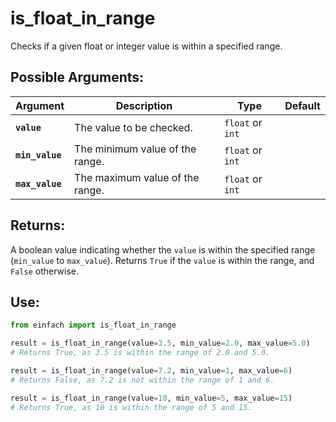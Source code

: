 # is_float_in_range

Checks if a given float or integer value is within a specified range.

## Possible Arguments:

| Argument   | Description                                                  | Type                 | Default |
| ---------- | ------------------------------------------------------------ | -------------------- | ------- |
| **`value`** | The value to be checked.                                     | `float` or `int`     |         |
| **`min_value`** | The minimum value of the range.                             | `float` or `int`     |         |
| **`max_value`** | The maximum value of the range.                             | `float` or `int`     |         |

## Returns:

A boolean value indicating whether the `value` is within the specified range (`min_value` to `max_value`). Returns `True` if the `value` is within the range, and `False` otherwise.

## Use:
```python
from einfach import is_float_in_range

result = is_float_in_range(value=3.5, min_value=2.0, max_value=5.0)
# Returns True, as 3.5 is within the range of 2.0 and 5.0.

result = is_float_in_range(value=7.2, min_value=1, max_value=6)
# Returns False, as 7.2 is not within the range of 1 and 6.

result = is_float_in_range(value=10, min_value=5, max_value=15)
# Returns True, as 10 is within the range of 5 and 15.
```